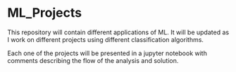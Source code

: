 # ML_Projects
This repository will contain different applications of ML. It will be updated as I work on different projects using different classification algorithms.

Each one of the projects will be presented in a jupyter notebook with comments describing the flow of the analysis and solution.
